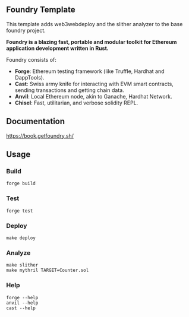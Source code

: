 ## Foundry Template

This template adds web3webdeploy and the slither analyzer to the base foundry project.

**Foundry is a blazing fast, portable and modular toolkit for Ethereum application development written in Rust.**

Foundry consists of:

- **Forge**: Ethereum testing framework (like Truffle, Hardhat and DappTools).
- **Cast**: Swiss army knife for interacting with EVM smart contracts, sending transactions and getting chain data.
- **Anvil**: Local Ethereum node, akin to Ganache, Hardhat Network.
- **Chisel**: Fast, utilitarian, and verbose solidity REPL.

## Documentation

https://book.getfoundry.sh/

## Usage

### Build

```shell
forge build
```

### Test

```shell
forge test
```

### Deploy

```shell
make deploy
```

### Analyze

```shell
make slither
make mythril TARGET=Counter.sol
```

### Help

```shell
forge --help
anvil --help
cast --help
```
